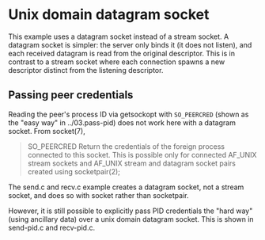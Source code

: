 # Unix domain datagram socket

This example uses a datagram socket instead of a stream socket. A datagram socket
is simpler: the server only binds it (it does not listen), and each received datagram
is read from the original descriptor. This is in contrast to a stream socket where
each connection spawns a new descriptor distinct from the listening descriptor.

## Passing peer credentials

Reading the peer's process ID via getsockopt with `SO_PEERCRED` (shown as the "easy
way" in ../03.pass-pid) does not work here with a datagram socket. From socket(7),

> SO_PEERCRED 
> Return the credentials of the foreign process connected to this
> socket.  This is possible only for connected AF_UNIX stream sockets and
> AF_UNIX stream and datagram socket pairs created using socketpair(2);

The send.c and recv.c example creates a datagram socket, not a stream socket,
and does so with socket rather than socketpair. 

However, it is still possible to explicitly pass PID credentials the "hard way"
(using ancillary data) over a unix domain datagram socket. This is shown
in send-pid.c and recv-pid.c.
